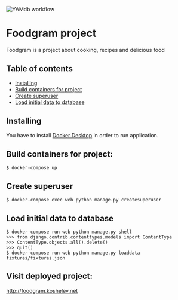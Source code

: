 ![YAMdb workflow](https://github.com/koshelevd/foodgram-project/actions/workflows/main.yml/badge.svg)
# Foodgram project
Foodgram is a project about cooking, recipes and delicious food 

## Table of contents

- [Installing](#installing)
- [Build containers for project](#build-containers-for-project)
- [Create superuser](#create-superuser)
- [Load initial data to database](#load-initial-data-to-database)

## Installing
You have to install [Docker Desktop](https://www.docker.com/) in order to run application.

## Build containers for project:
```
$ docker-compose up
```

## Create superuser
```
$ docker-compose exec web python manage.py createsuperuser
```

## Load initial data to database
```
$ docker-compose run web python manage.py shell
>>> from django.contrib.contenttypes.models import ContentType
>>> ContentType.objects.all().delete()
>>> quit()
$ docker-compose run web python manage.py loaddata fixtures/fixtures.json
```

## Visit deployed project: 
http://foodgram.koshelev.net